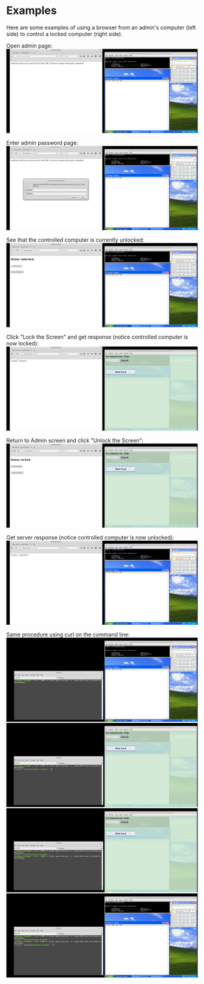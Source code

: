 Examples
===
Here are some examples of using a browser from an admin's computer (left side) to control a locked computer (right side).

Open admin page:
![Alt text](1.png)

Enter admin password page:
![Alt text](2.png)

See that the controlled computer is currently unlocked:
![Alt text](3.png)

Click "Lock the Screen" and get response (notice controlled computer is now locked):
![Alt text](4.png)

Return to Admin screen and click "Unlock the Screen":
![Alt text](5.png)

Get server response (notice controlled computer is now unlocked):
![Alt text](6.png)

Same procedure using curl on the command line:
![Alt text](7.png)
![Alt text](8.png)
![Alt text](9.png)
![Alt text](10.png)
